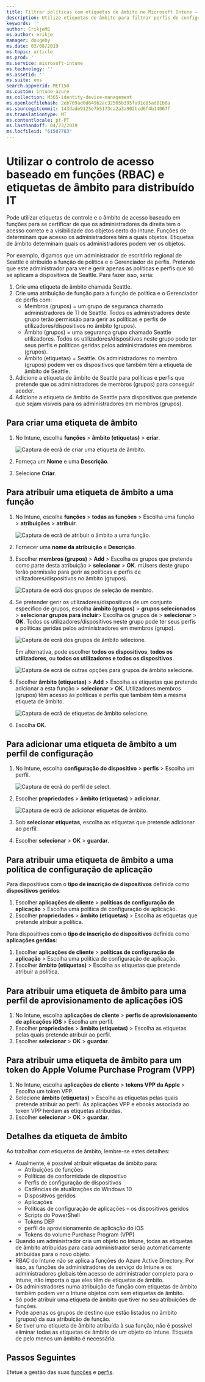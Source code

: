 ```yaml
---
title: Filtrar políticas com etiquetas de âmbito no Microsoft Intune – Azure | Microsoft Docs
description: Utilize etiquetas de âmbito para filtrar perfis de configuração para funções específicas.
keywords: ''
author: ErikjeMS
ms.author: erikje
manager: dougeby
ms.date: 03/08/2019
ms.topic: article
ms.prod: ''
ms.service: microsoft-intune
ms.technology: ''
ms.assetid: ''
ms.suite: ems
search.appverid: MET150
ms.custom: intune-azure
ms.collection: M365-identity-device-management
ms.openlocfilehash: 2eb709ad0d649b2ac32505b395fa91e85ad81b8a
ms.sourcegitcommit: 143dade9125e7b5173ca2a3a902bcd6f4b14067f
ms.translationtype: MT
ms.contentlocale: pt-PT
ms.lasthandoff: 04/23/2019
ms.locfileid: "61507783"
---
```

# <a name="use-role-based-access-control-rbac-and-scope-tags-for-distributed-it"></a>Utilizar o controlo de acesso baseado em funções (RBAC) e etiquetas de âmbito para distribuído IT

Pode utilizar etiquetas de controle e o âmbito de acesso baseado em funções para se certificar de que os administradores da direita tem o acesso correto e a visibilidade dos objetos certo do Intune. Funções de determinam que acesso os administradores têm a quais objetos. Etiquetas de âmbito determinam quais os administradores podem ver os objetos.

Por exemplo, digamos que um administrador de escritório regional de Seattle é atribuído a função de política e o Gerenciador de perfis. Pretende que este administrador para ver e gerir apenas as políticas e perfis que só se aplicam a dispositivos de Seattle. Para fazer isso, seria:

1. Crie uma etiqueta de âmbito chamada Seattle.
2. Crie uma atribuição de função para a função de política e o Gerenciador de perfis com: 
    - Membros (grupos) = um grupo de segurança chamado administradores de TI de Seattle. Todos os administradores deste grupo terão permissão para gerir as políticas e perfis de utilizadores/dispositivos no âmbito (grupos).
    - Âmbito (grupos) = uma segurança grupo chamado Seattle utilizadores. Todos os utilizadores/dispositivos neste grupo pode ter seus perfis e políticas geridas pelos administradores em membros (grupos). 
    - Âmbito (etiquetas) = Seattle. Os administradores no membro (grupos) podem ver os dispositivos que também têm a etiqueta de âmbito de Seattle.
3. Adicione a etiqueta de âmbito de Seattle para políticas e perfis que pretende que os administradores de membros (grupos) para conseguir aceder.
4. Adicione a etiqueta de âmbito de Seattle para dispositivos que pretende que sejam visíveis para os administradores em membros (grupos). 


## <a name="to-create-a-scope-tag"></a>Para criar uma etiqueta de âmbito

1. No Intune, escolha **funções** > **âmbito (etiquetas)** > **criar**.

    ![Captura de ecrã de criar uma etiqueta de âmbito.](./media/scope-tags/create-scope-tag.png)

2. Forneça um **Nome** e uma **Descrição**.
3. Selecione **Criar**.

## <a name="to-assign-a-scope-tag-to-a-role"></a>Para atribuir uma etiqueta de âmbito a uma função

1. No Intune, escolha **funções** > **todas as funções** > Escolha uma função > **atribuições** > **atribuir**.

    ![Captura de ecrã de atribuir o âmbito a uma função.](./media/scope-tags/assign-scope-to-role.png)

2. Fornecer uma **nome da atribuição** e **Descrição**.
3. Escolher **membros (grupos)** > **Add** > Escolha os grupos que pretende como parte desta atribuição > **selecionar**  >   **OK**. mUsers deste grupo terão permissão para gerir as políticas e perfis de utilizadores/dispositivos no âmbito (grupos).

    ![Captura de ecrã dos grupos de seleção de membro.](./media/scope-tags/select-member-groups.png)

4. Se pretender gerir os utilizadores/dispositivos de um conjunto específico de grupos, escolha **âmbito (grupos)** > **grupos selecionados** > **selecionar grupos para incluir**> Escolha os grupos de > **selecionar** > **OK**. Todos os utilizadores/dispositivos neste grupo pode ter seus perfis e políticas geridas pelos administradores em membros (grupo).

    ![Captura de ecrã dos grupos de âmbito selecione.](./media/scope-tags/select-scope-groups.png)

    Em alternativa, pode escolher **todos os dispositivos**, **todos os utilizadores**, ou **todos os utilizadores e todos os dispositivos**.

    ![Captura de ecrã de outras opções para grupos de âmbito selecione.](./media/scope-tags/scope-group-other-options.png)
    
5. Escolher **âmbito (etiquetas)** > **Add** > Escolha as etiquetas que pretende adicionar a esta função > **selecionar** > **OK**. Utilizadores membros (grupos) têm acesso às políticas e perfis que também têm a mesma etiqueta de âmbito.

    ![Captura de ecrã de etiquetas de âmbito selecione.](./media/scope-tags/select-scope-tags.png)

6. Escolha **OK**. 

## <a name="to-add-a-scope-tag-to-a-configuration-profile"></a>Para adicionar uma etiqueta de âmbito a um perfil de configuração
1. No Intune, escolha **configuração do dispositivo** > **perfis** > Escolha um perfil.

    ![Captura de ecrã do perfil de select.](./media/scope-tags/choose-profile.png)

2. Escolher **propriedades** > **âmbito (etiquetas)** > **adicionar**.

    ![Captura de ecrã de adicionar etiquetas de âmbito.](./media/scope-tags/add-scope-tags.png)

3. Sob **selecionar etiquetas**, escolha as etiquetas que pretende adicionar ao perfil.
4. Escolher **selecionar** > **OK** > **guardar**.

## <a name="to-assign-a-scope-tag-to-an-app-configuration-policy"></a>Para atribuir uma etiqueta de âmbito a uma política de configuração de aplicação
Para dispositivos com o **tipo de inscrição de dispositivos** definida como **dispositivos geridos**:
1. Escolher **aplicações de cliente** > **políticas de configuração de aplicação** > Escolha uma política de configuração de aplicação.
2. Escolher **propriedades** > **âmbito (etiquetas)** > Escolha as etiquetas que pretende atribuir a política.

Para dispositivos com o **tipo de inscrição de dispositivos** definida como **aplicações geridas**:
1. Escolher **aplicações de cliente** > **políticas de configuração de aplicação** > Escolha uma política de configuração de aplicação.
2. Escolher **âmbito (etiquetas)** > Escolha as etiquetas que pretende atribuir a política.


## <a name="to-assign-a-scope-tag-to-an-ios-app-provisioning-profile"></a>Para atribuir uma etiqueta de âmbito para uma perfil de aprovisionamento de aplicações iOS
1. No Intune, escolha **aplicações de cliente** > **perfis de aprovisionamento de aplicações iOS** > Escolha um perfil.
2. Escolher **propriedades** > **âmbito (etiquetas)** > Escolha as etiquetas pelas quais pretende atribuir ao perfil.
3. Escolher **selecionar** > **OK** > **guardar**.

## <a name="to-assign-a-scope-tag-to-an-apple-volume-purchase-program-vpp-token"></a>Para atribuir uma etiqueta de âmbito para um token do Apple Volume Purchase Program (VPP)
1. No Intune, escolha **aplicações de cliente** > **tokens VPP da Apple** > Escolha um token VPP.
2. Selecione **âmbito (etiquetas)** > Escolha as etiquetas pelas quais pretende atribuir ao perfil. As aplicações VPP e ebooks associada ao token VPP herdam as etiquetas atribuídas.
3. Escolher **selecionar** > **OK** > **guardar**.

## <a name="scope-tag-details"></a>Detalhes da etiqueta de âmbito
Ao trabalhar com etiquetas de âmbito, lembre-se estes detalhes:

- Atualmente, é possível atribuir etiquetas de âmbito para:
    - Atribuições de funções
    - Políticas de conformidade de dispositivo
    - Perfis de configuração de dispositivos
    - Cadências de atualizações do Windows 10
    - Dispositivos geridos
    - Aplicações
    - Políticas de configuração de aplicações – os dispositivos geridos
    - Scripts do PowerShell
    - Tokens DEP
    - perfil de aprovisionamento de aplicação do iOS
    - Tokens do volume Purchase Program (VPP)
- Quando um administrador cria um objeto no Intune, todas as etiquetas de âmbito atribuídas para cada administrador serão automaticamente atribuídas para o novo objeto.
- RBAC do Intune não se aplica a funções do Azure Active Directory. Por isso, as funções de administradores de serviço do Intune e os administradores globais têm acesso de administrador completo para o Intune, não importa o que eles têm de etiquetas de âmbito.
- Os administradores numa atribuição de função com etiquetas de âmbito também podem ver o Intune objetos com sem etiquetas de âmbito.
- Só pode atribuir uma etiqueta de âmbito que tiver no seu atribuições de funções.
- Pode apenas os grupos de destino que estão listados no âmbito (grupos) da sua atribuição de função.
- Se tiver uma etiqueta de âmbito atribuída à sua função, não é possível eliminar todas as etiquetas de âmbito de um objeto do Intune. Etiqueta de pelo menos um âmbito é necessária.

## <a name="next-steps"></a>Passos Seguintes

Efetue a gestão das suas [funções](role-based-access-control.md) e [perfis](device-profile-assign.md).
